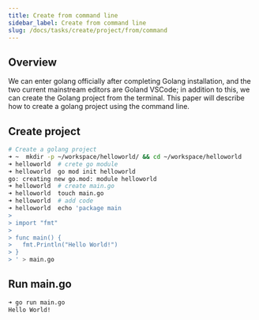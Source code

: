 ```yaml
---
title: Create from command line
sidebar_label: Create from command line
slug: /docs/tasks/create/project/from/command
---
```


## Overview

We can enter golang officially after completing Golang installation, and the two current mainstream editors are Goland VSCode; in addition to this, we can create the Golang project from the terminal. This paper will describe how to create a golang project using the command line.

## Create project

```bash
# Create a golang project
➜ ~  mkdir -p ~/workspace/helloworld/ && cd ~/workspace/helloworld
➜ helloworld  # crete go module
➜ helloworld  go mod init helloworld
go: creating new go.mod: module helloworld
➜ helloworld  # create main.go
➜ helloworld  touch main.go
➜ helloworld  # add code
➜ helloworld  echo 'package main
>
> import "fmt"
>
> func main() {
>   fmt.Println("Hello World!")
> }
> ' > main.go
```

## Run main.go

```bash
➜ go run main.go
Hello World!
```